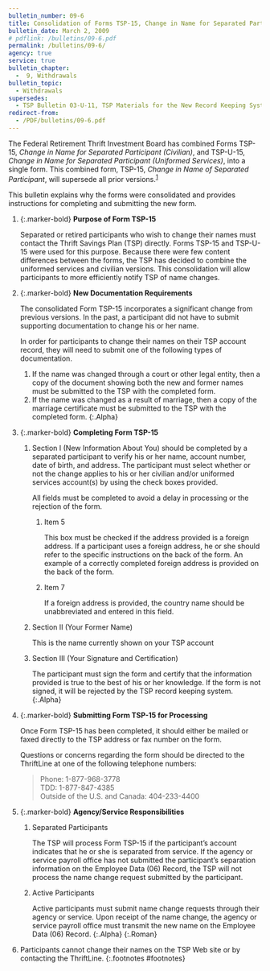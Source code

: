 ```yaml
---
bulletin_number: 09-6
title: Consolidation of Forms TSP-15, Change in Name for Separated Participant (Civilian), and TSP-U-15, Change in Name for Separated Participant (Uniformed Services)
bulletin_date: March 2, 2009
# pdflink: /bulletins/09-6.pdf
permalink: /bulletins/09-6/
agency: true
service: true
bulletin_chapter:
  -  9, Withdrawals
bulletin_topic:
  - Withdrawals
supersedes:
  - TSP Bulletin 03-U-11, TSP Materials for the New Record Keeping System, dated June 18, 2003
redirect-from:
  - /PDF/bulletins/09-6.pdf
---
```


The Federal Retirement Thrift Investment Board has combined Forms TSP-15, _Change in Name for Separated Participant (Civilian)_, and TSP-U-15, _Change in Name for Separated Participant (Uniformed Services)_, into a single form. This combined form, TSP-15, _Change in Name of Separated Participant_, will supersede all prior versions.<sup markdown="1">[1](#footnotes)</sup>

This bulletin explains why the forms were consolidated and provides instructions for completing and submitting the new form.

1. {:.marker-bold} **Purpose of Form TSP-15**   

   Separated or retired participants who wish to change their names must contact the Thrift Savings Plan (TSP) directly. Forms TSP-15 and TSP-U-15 were used for this purpose. Because there were few content differences between the forms, the TSP has decided to combine the uniformed services and civilian versions. This consolidation will allow participants to more efficiently notify TSP of name changes.
2. {:.marker-bold} **New Documentation Requirements**  

   The consolidated Form TSP-15 incorporates a significant change from previous versions. In the past, a participant did not have to submit supporting documentation to change his or her name.   

   In order for participants to change their names on their TSP account record, they will need to submit one of the following types of documentation.

   1. If the name was changed through a court or other legal entity, then a copy of the document showing both the new and former names must be submitted to the TSP with the completed form.
   2. If the name was changed as a result of marriage, then a copy of the marriage certificate must be submitted to the TSP with the completed form.
   {:.Alpha}
3. {:.marker-bold} **Completing Form TSP-15**

   1. Section I (New Information About You) should be completed by a separated participant to verify his or her name, account number, date of birth, and address. The participant must select whether or not the change applies to his or her civilian and/or uniformed services account(s) by using the check boxes provided.   

      All fields must be completed to avoid a delay in processing or the rejection of the form.
      1. Item 5   

         This box must be checked if the address provided is a foreign address. If a participant uses a foreign address, he or she should refer to the specific instructions on the back of the form. An example of a correctly completed foreign address is provided on the back of the form.
      2. Item 7   

         If a foreign address is provided, the country name should be unabbreviated and entered in this field.
   2. Section II (Your Former Name)   

      This is the name currently shown on your TSP account
   3. Section III (Your Signature and Certification)   

      The participant must sign the form and certify that the information provided is true to the best of his or her knowledge. If the form is not signed, it will be rejected by the TSP record keeping system.
   {:.Alpha}
4. {:.marker-bold} **Submitting Form TSP-15 for Processing**   

   Once Form TSP-15 has been completed, it should either be mailed or faxed directly to the TSP address or fax number on the form.   

   Questions or concerns regarding the form should be directed to the ThriftLine at one of the following telephone numbers:   

   > Phone: 1-877-968-3778   
   > TDD: 1-877-847-4385   
   > Outside of the U.S. and Canada: 404-233-4400

5. {:.marker-bold} **Agency/Service Responsibilities**

   1. Separated Participants   

      The TSP will process Form TSP-15 if the participant’s account indicates that he or she is separated from service. If the agency or service payroll office has not submitted the participant’s separation information on the Employee Data (06) Record, the TSP will not process the name change request submitted by the participant.
   2. Active Participants   

      Active participants <span class="underline">must</span> submit name change requests through their agency or service. Upon receipt of the name change, the agency or service payroll office must transmit the new name on the Employee Data (06) Record.
   {:.Alpha}
{:.Roman}

1. Participants cannot change their names on the TSP Web site or by contacting the ThriftLine.
{:.footnotes #footnotes}
